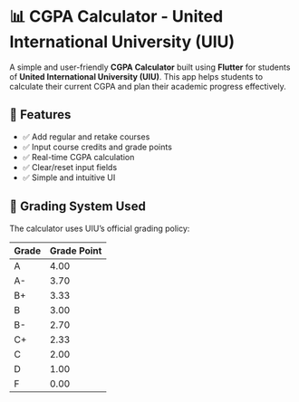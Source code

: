 # 📊 CGPA Calculator - United International University (UIU)

A simple and user-friendly **CGPA Calculator** built using **Flutter** for students of **United International University (UIU)**. This app helps students to calculate their current CGPA and plan their academic progress effectively.

## 🚀 Features

- ✅ Add regular and retake courses
- ✅ Input course credits and grade points
- ✅ Real-time CGPA calculation
- ✅ Clear/reset input fields
- ✅ Simple and intuitive UI


## 🏫 Grading System Used

The calculator uses UIU’s official grading policy:

| Grade | Grade Point |
|-------|-------------|
| A     | 4.00        |
| A-    | 3.70        |
| B+    | 3.33        |
| B     | 3.00        |
| B-    | 2.70        |
| C+    | 2.33        |
| C     | 2.00        |
| D     | 1.00        |
| F     | 0.00        |

